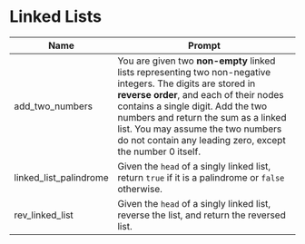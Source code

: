 # Linked Lists

|Name|Prompt|
|---|---|
|add_two_numbers|You are given two **non-empty** linked lists representing two non-negative integers. The digits are stored in **reverse order**, and each of their nodes contains a single digit. Add the two numbers and return the sum as a linked list. You may assume the two numbers do not contain any leading zero, except the number 0 itself.|
|linked_list_palindrome|Given the `head` of a singly linked list, return `true` if it is a palindrome or `false` otherwise.|
|rev_linked_list|Given the `head` of a singly linked list, reverse the list, and return the reversed list.|
